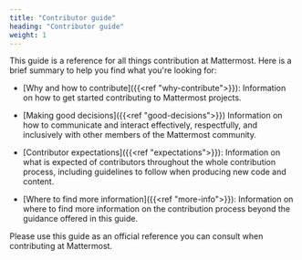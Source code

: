 ```yaml
---
title: "Contributor guide"
heading: "Contributor guide"
weight: 1
---
```

This guide is a reference for all things contribution at Mattermost. Here is a brief summary to help you find what you're looking for:

- [Why and how to contribute]({{<ref "why-contribute">}}): 
	Information on how to get started contributing to Mattermost projects.

- [Making good decisions]({{<ref "good-decisions">}})
	Information on how to communicate and interact effectively, respectfully, and inclusively with other members of the Mattermost community.

- [Contributor expectations]({{<ref "expectations">}}): 
	Information on what is expected of contributors throughout the whole contribution process, including guidelines to follow when producing new code and content.

- [Where to find more information]({{<ref "more-info">}}): 
	Information on where to find more information on the contribution process beyond the guidance offered in this guide.

Please use this guide as an official reference you can consult when contributing at Mattermost.

